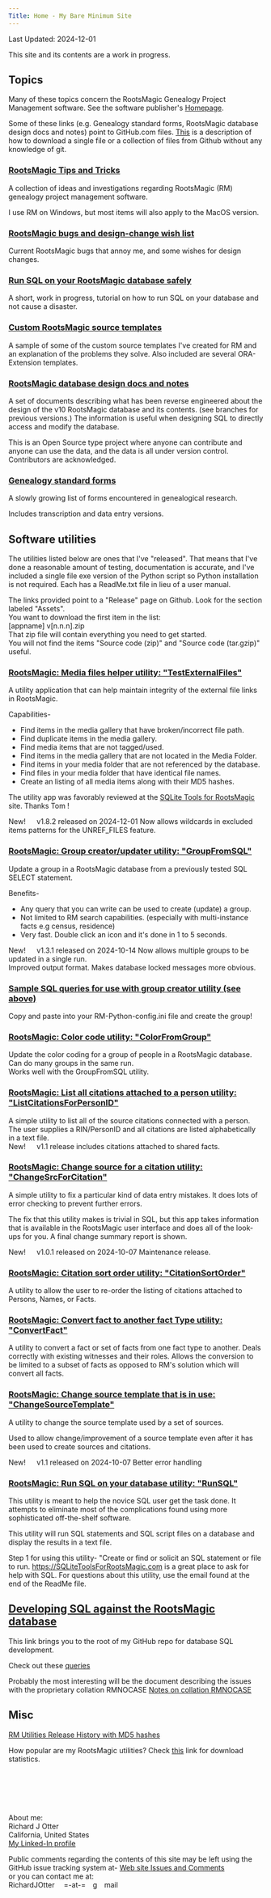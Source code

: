 ```yaml
---
Title: Home - My Bare Minimum Site
---
```


Last Updated: 2024-12-01

This site and its contents are a work in progress.

## Topics

Many of these topics concern the RootsMagic Genealogy Project Management software. See the software publisher's [Homepage](https://RootsMagic.com/RootsMagic).

Some of these links (e.g. Genealogy standard forms, RootsMagic database design docs and notes) point to GitHub.com files. 
[This](GitHub_fie_download.html) is a description of how to download a single file or a collection of files from Github without any knowledge of git.

### [RootsMagic Tips and Tricks](tips/RootsMagic_Tips_and_Tricks.html)<a name="Tips"></a>

A collection of ideas and investigations regarding RootsMagic (RM) genealogy project management software.

I use RM on Windows, but most items will also apply to the MacOS version.

### [RootsMagic bugs and design-change wish list](RootsMagic_Bugs_and_WishList.html)

Current RootsMagic bugs that annoy me, and some wishes for design changes.

### [Run SQL on your RootsMagic database safely](Run_SQL_on_RM_database.html)<a name="Run_SQL_on_RMdb"></a>

A short, work in progress, tutorial on how to run SQL on your database and not cause a disaster.

### [Custom RootsMagic source templates](SourceTemplate/Source_templates.html)

A sample of some of the custom source templates I've created for RM and an explanation of the problems they solve. Also included are several ORA-Extension templates.

### [RootsMagic database design docs and notes](https://github.com/ricko2001/RootsMagic_Database_Design/tree/main/Tables)<a name="DBdesign"></a>

A set of documents describing what has been reverse engineered about the
design of the v10 RootsMagic database and its contents. (see branches for previous versions.)
The information is useful when designing SQL to directly access and modify the database.

This is an Open Source type project where anyone can contribute and anyone can use the data, and the data is
all under version control. Contributors are acknowledged.

### [Genealogy standard forms](https://github.com/ricko2001/Standard-forms-for-genealogy)

A slowly growing list of forms encountered in genealogical research.

Includes transcription and data entry versions.

<!-- ### [Genealogy Scripts repo Read Me file](https://github.com/ricko2001/Genealogy-scripts/blob/main/README.md)

This is a summary of what's in the Genealogy Scripts repo, similar to this page. -->

## Software utilities

The utilities listed below are ones that I've "released". That means that I've done a reasonable amount of testing, documentation is accurate, and I've included a single file exe version of the Python script so Python installation is not required. Each has a ReadMe.txt file in lieu of a user manual.

The links provided point to a "Release" page on Github. Look for the section labeled "Assets".\
You want to download the first item in the list:\
 [appname] v[n.n.n].zip\
That zip file will contain everything you need to get started.\
You will not find the items "Source code (zip)" and "Source code (tar.gzip)" useful.

### [RootsMagic: Media files helper utility: "TestExternalFiles"](https://github.com/ricko2001/Genealogy-scripts/releases/tag/TestExternalFiles_v1.8.2)<a name="TestExternalFiles"></a>

A utility application that can help maintain integrity of the external file links in RootsMagic.

Capabilities-

* Find items in the media gallery that have broken/incorrect file path.
* Find duplicate items in the media gallery.
* Find media items that are not tagged/used.
* Find items in the media gallery that are not located in the Media Folder.
* Find items in your media folder that are not referenced by the database.
* Find files in your media folder that have identical file names.
* Create an listing of all media items along with their MD5 hashes.

The utility app was favorably reviewed at the [SQLite Tools for RootsMagic](https://sqlitetoolsforrootsmagic.com/new-app-aids-media-management) site. Thanks Tom !

New! &emsp; v1.8.2 released on 2024-12-01   Now allows wildcards in excluded items patterns for the UNREF_FILES feature.

### [RootsMagic: Group creator/updater utility: "GroupFromSQL"](https://github.com/ricko2001/Genealogy-scripts/releases/tag/GroupFromSQL_v1.3.1)<a name="GroupFromSQL"></a>

Update a group in a RootsMagic database from a previously tested SQL SELECT statement.

Benefits-

* Any query that you can write can be used to create (update) a group.
* Not limited to RM search capabilities. (especially with multi-instance facts e.g census, residence)
* Very fast. Double click an icon and it's done in 1 to 5 seconds.

New! &emsp; v1.3.1 released on 2024-10-14
Now allows multiple groups to be updated in a single run.\
Improved output format. Makes database locked messages more obvious.

### [Sample SQL queries for use with group creator utility (see above)](https://github.com/ricko2001/Genealogy-scripts/tree/main/RM%20-SQL%20for%20creating%20useful%20groups)

Copy and paste into your RM-Python-config.ini file and create the group!

### [RootsMagic: Color code utility: "ColorFromGroup"](https://github.com/ricko2001/Genealogy-scripts/releases/tag/ColorFromGroup_v1.0.0)<a name="ColorFromGroup"></a>

Update the color coding for a group of people in a RootsMagic database. Can do many groups in the same run.\
Works well with the GroupFromSQL utility.

### [RootsMagic: List all citations attached to a person utility: "ListCitationsForPersonID"](https://github.com/ricko2001/Genealogy-scripts/releases/tag/ListCitationsForPersonID_v1.1.0)<a name="ListCitationsForPersonID"></a>

A simple utility to list all of the source citations connected with a person. The user supplies a RIN/PersonID and all citations are listed alphabetically in a text file.\
New! &emsp; v1.1 release includes citations attached to shared facts.

### [RootsMagic: Change source for a citation utility: "ChangeSrcForCitation"](https://github.com/ricko2001/Genealogy-scripts/releases/tag/ChangeSrcForCitation_v1.0.1)<a name="ChangeSrcForCitation"></a>

A simple utility to fix a particular kind of data entry mistakes. It does lots of error checking to prevent further errors.

The fix that this utility makes is trivial in SQL, but this app takes information that is available in the RootsMagic user interface and does all of the look-ups for you. A final change summary report is shown.

New! &emsp; v1.0.1 released on 2024-10-07  Maintenance release.

### [RootsMagic: Citation sort order utility: "CitationSortOrder"](https://github.com/ricko2001/Genealogy-scripts/releases/tag/CitationSortOrder_v1.0.1)<a name="CitationSortOrder"></a>

A utility to allow the user to re-order the listing of citations attached to Persons, Names, or Facts.

### [RootsMagic: Convert fact to another fact Type utility: "ConvertFact"](https://github.com/ricko2001/Genealogy-scripts/releases/tag/ConvertFact_v1.1.0)<a name="ConvertFact"></a>

A utility to convert a fact or set of facts from one fact type to another. Deals correctly with existing witnesses and their roles. Allows the conversion to be limited to a subset of facts
as opposed to RM's solution which will convert all facts.

### [RootsMagic: Change source template that is in use: "ChangeSourceTemplate"](https://github.com/ricko2001/Genealogy-scripts/releases/tag/ChangeSourceTemplate_v1.1.0)<a name="ChangeSourceTemplate"></a>

A utility to change the source template used by a set of sources.

Used to allow change/improvement of a source template even after it has been used to create sources and citations.

New! &emsp; v1.1 released on 2024-10-07
Better error handling

### [RootsMagic: Run SQL on your database utility: "RunSQL"](https://github.com/ricko2001/Genealogy-scripts/releases/tag/RunSQL_v1.2.0)<a name="RunSQL"></a>

This utility is meant to help the novice SQL user get the task done.
It attempts to eliminate most of the complications found using more sophisticated off-the-shelf software.

This utility will run SQL statements and SQL script files on a database and display the results in a text file.

Step 1 for using this utility- "Create or find or solicit an SQL statement or file to run.
<https://SQLiteToolsForRootsMagic.com> is a great place to ask for help with SQL.
For questions about this utility, use the email found at the end of the ReadMe file.

## [Developing SQL against the RootsMagic database](https://github.com/ricko2001/Genealogy-scripts)

This link brings you to the root of my GitHub repo for database SQL development.

Check out these [queries](https://github.com/ricko2001/Genealogy-scripts/tree/main/RM%20-SQL%20for%20creating%20useful%20groups)

Probably the most interesting will be the document describing the issues with the
proprietary collation RMNOCASE [Notes on collation RMNOCASE](https://github.com/ricko2001/Genealogy-scripts/blob/main/Notes%20on%20collation%20RMNOCASE.md)

## Misc

[RM Utilities Release History with MD5 hashes](RM_Utilities_Release_History.html)

How popular are my RootsMagic utilities? Check [this](https://tooomm.github.io/github-release-stats/?username=ricko2001&repository=Genealogy-scripts) link for download statistics.

\
\
\
\
\
About me:\
Richard J Otter\
California, United States\
[My Linked-In profile](https://www.linkedin.com/in/richardotter/)

Public comments regarding the contents of this site may be left using the GitHub issue tracking system at-
[Web site Issues and Comments](https://github.com/RichardOtter/RichardOtter.github.io/issues)\
or you can contact me at:\
RichardJOtter &emsp;=-at-=&emsp;g&emsp;mail
